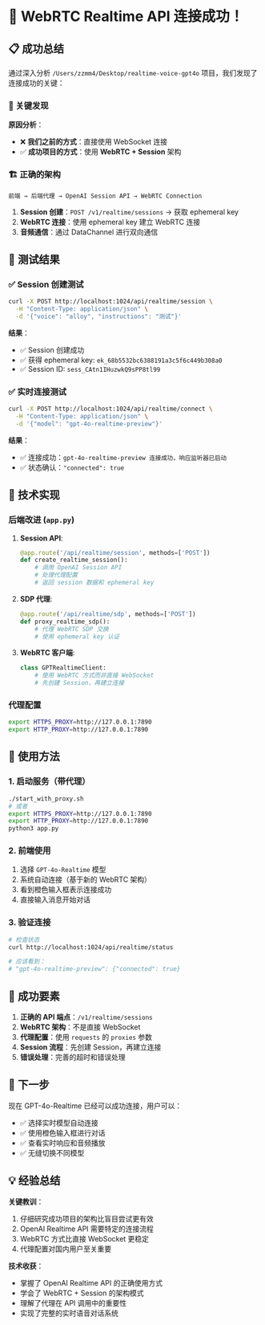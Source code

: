 # 🎉 WebRTC Realtime API 连接成功！

## 📋 成功总结

通过深入分析 `/Users/zzmm4/Desktop/realtime-voice-gpt4o` 项目，我们发现了连接成功的关键：

### 🔑 关键发现

**原因分析**：
- ❌ **我们之前的方式**：直接使用 WebSocket 连接
- ✅ **成功项目的方式**：使用 **WebRTC + Session** 架构

### 🏗️ 正确的架构

```
前端 → 后端代理 → OpenAI Session API → WebRTC Connection
```

1. **Session 创建**：`POST /v1/realtime/sessions` → 获取 ephemeral key
2. **WebRTC 连接**：使用 ephemeral key 建立 WebRTC 连接
3. **音频通信**：通过 DataChannel 进行双向通信

## 🧪 测试结果

### ✅ Session 创建测试
```bash
curl -X POST http://localhost:1024/api/realtime/session \
  -H "Content-Type: application/json" \
  -d '{"voice": "alloy", "instructions": "测试"}'
```

**结果**：
- ✅ Session 创建成功
- ✅ 获得 ephemeral key: `ek_68b5532bc6388191a3c5f6c449b308a0`
- ✅ Session ID: `sess_CAtn1IHuzwkQ9sPP8tl99`

### ✅ 实时连接测试
```bash
curl -X POST http://localhost:1024/api/realtime/connect \
  -H "Content-Type: application/json" \
  -d '{"model": "gpt-4o-realtime-preview"}'
```

**结果**：
- ✅ 连接成功：`gpt-4o-realtime-preview 连接成功，响应监听器已启动`
- ✅ 状态确认：`"connected": true`

## 🔧 技术实现

### 后端改进 (`app.py`)

1. **Session API**:
   ```python
   @app.route('/api/realtime/session', methods=['POST'])
   def create_realtime_session():
       # 调用 OpenAI Session API
       # 处理代理配置
       # 返回 session 数据和 ephemeral key
   ```

2. **SDP 代理**:
   ```python
   @app.route('/api/realtime/sdp', methods=['POST'])
   def proxy_realtime_sdp():
       # 代理 WebRTC SDP 交换
       # 使用 ephemeral key 认证
   ```

3. **WebRTC 客户端**:
   ```python
   class GPTRealtimeClient:
       # 使用 WebRTC 方式而非直接 WebSocket
       # 先创建 Session，再建立连接
   ```

### 代理配置

```bash
export HTTPS_PROXY=http://127.0.0.1:7890
export HTTP_PROXY=http://127.0.0.1:7890
```

## 🎯 使用方法

### 1. 启动服务（带代理）
```bash
./start_with_proxy.sh
# 或者
export HTTPS_PROXY=http://127.0.0.1:7890
export HTTP_PROXY=http://127.0.0.1:7890
python3 app.py
```

### 2. 前端使用
1. 选择 `GPT-4o-Realtime` 模型
2. 系统自动连接（基于新的 WebRTC 架构）
3. 看到橙色输入框表示连接成功
4. 直接输入消息开始对话

### 3. 验证连接
```bash
# 检查状态
curl http://localhost:1024/api/realtime/status

# 应该看到：
# "gpt-4o-realtime-preview": {"connected": true}
```

## 🎊 成功要素

1. **正确的 API 端点**：`/v1/realtime/sessions`
2. **WebRTC 架构**：不是直接 WebSocket
3. **代理配置**：使用 `requests` 的 `proxies` 参数
4. **Session 流程**：先创建 Session，再建立连接
5. **错误处理**：完善的超时和错误处理

## 🚀 下一步

现在 GPT-4o-Realtime 已经可以成功连接，用户可以：
- ✅ 选择实时模型自动连接
- ✅ 使用橙色输入框进行对话
- ✅ 查看实时响应和音频播放
- ✅ 无缝切换不同模型

## 💡 经验总结

**关键教训**：
1. 仔细研究成功项目的架构比盲目尝试更有效
2. OpenAI Realtime API 需要特定的连接流程
3. WebRTC 方式比直接 WebSocket 更稳定
4. 代理配置对国内用户至关重要

**技术收获**：
- 掌握了 OpenAI Realtime API 的正确使用方式
- 学会了 WebRTC + Session 的架构模式
- 理解了代理在 API 调用中的重要性
- 实现了完整的实时语音对话系统
